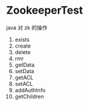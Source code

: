 # ZookeeperTest
java 对 zk 的操作
1. exists
2. create
3. delete
4. rmr
5. getData 
6. setData
7. getACL
8. setACL
9. addAuthInfo
10. getChildren
